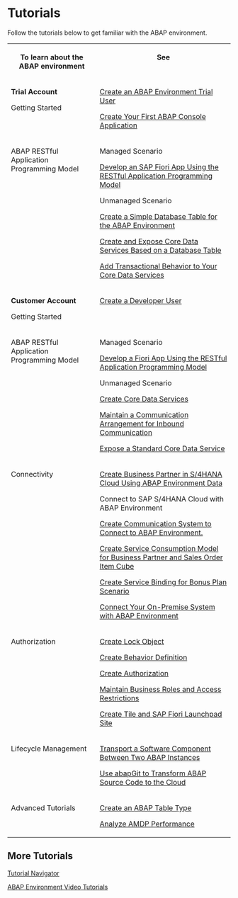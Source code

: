 <!-- loio8d8822cd42854980907dd8a0c99de875 -->

# Tutorials

Follow the tutorials below to get familiar with the ABAP environment.


<table>
<tr>
<th valign="top">

To learn about the ABAP environment



</th>
<th valign="top">

See



</th>
</tr>
<tr>
<td valign="top">

**Trial Account**

Getting Started



</td>
<td valign="top">

 

[Create an ABAP Environment Trial User](https://developers.sap.com/tutorials/abap-environment-trial-onboarding.html)

[Create Your First ABAP Console Application](https://developers.sap.com/tutorials/abap-environment-console-application.html)



</td>
</tr>
<tr>
<td valign="top">

ABAP RESTful Application Programming Model



</td>
<td valign="top">

Managed Scenario

[Develop an SAP Fiori App Using the RESTful Application Programming Model](https://developers.sap.com/group.abap-env-restful-managed.html)

Unmanaged Scenario

[Create a Simple Database Table for the ABAP Environment](https://developers.sap.com/tutorials/abap-environment-create-table.html)

[Create and Expose Core Data Services Based on a Database Table](https://developers.sap.com/tutorials/abap-environment-create-cds-view.html) 

[Add Transactional Behavior to Your Core Data Services](https://developers.sap.com/tutorials/abap-environment-transactional-enablement.html)



</td>
</tr>
<tr>
<td valign="top">

**Customer Account**

Getting Started



</td>
<td valign="top">

 [Create a Developer User](https://developers.sap.com/tutorials/abap-environment-developer-user.html) 



</td>
</tr>
<tr>
<td valign="top">

ABAP RESTful Application Programming Model



</td>
<td valign="top">

Managed Scenario

[Develop a Fiori App Using the RESTful Application Programming Model](https://developers.sap.com/group.abap-env-restful-managed.html)

Unmanaged Scenario

[Create Core Data Services](https://developers.sap.com/group.abap-env-cds.html)

[Maintain a Communication Arrangement for Inbound Communication](https://developers.sap.com/tutorials/abap-environment-communication-arrangement.html)

[Expose a Standard Core Data Service](https://developers.sap.com/tutorials/abap-environment-business-service-provisioning.html)



</td>
</tr>
<tr>
<td valign="top">

Connectivity



</td>
<td valign="top">

[Create Business Partner in S/4HANA Cloud Using ABAP Environment Data](https://developers.sap.com/tutorials/abap-environment-business-partner.html)

Connect to SAP S/4HANA Cloud with ABAP Environment

[Create Communication System to Connect to ABAP Environment.](https://developers.sap.com/tutorials/abap-environment-s4hanacloud.html)

[Create Service Consumption Model for Business Partner and Sales Order Item Cube](https://developers.sap.com/tutorials/abap-environment-s4hanacloud-service-consumption.html)

[Create Service Binding for Bonus Plan Scenario](https://developers.sap.com/tutorials/abap-environment-s4hanacloud-binding.html)

[Connect Your On-Premise System with ABAP Environment](https://developers.sap.com/mission.abap-env-connect-onpremise.html)



</td>
</tr>
<tr>
<td valign="top">

Authorization



</td>
<td valign="top">

[Create Lock Object](https://developers.sap.com/tutorials/abap-environment-lock-object.html)

[Create Behavior Definition](https://developers.sap.com/tutorials/abap-environment-behavior-definition.html)

[Create Authorization](https://developers.sap.com/tutorials/abap-environment-authorization.html)

[Maintain Business Roles and Access Restrictions](https://developers.sap.com/tutorials/abap-environment-access-management.html)

[Create Tile and SAP Fiori Launchpad Site](https://developers.sap.com/tutorials/abap-environment-create-tile.html)



</td>
</tr>
<tr>
<td valign="top">

Lifecycle Management



</td>
<td valign="top">

[Transport a Software Component Between Two ABAP Instances](https://developers.sap.com/tutorials/abap-environment-gcts.html)

[Use abapGit to Transform ABAP Source Code to the Cloud](https://developers.sap.com/tutorials/abap-environment-abapgit.html)



</td>
</tr>
<tr>
<td valign="top">

Advanced Tutorials



</td>
<td valign="top">

[Create an ABAP Table Type](https://developers.sap.com/tutorials/abap-env-create-table-type.html)

[Analyze AMDP Performance](https://developers.sap.com/tutorials/abap-environment-amdp-profiling.html)



</td>
</tr>
</table>



<a name="loio8d8822cd42854980907dd8a0c99de875__section_tcc_25v_s3b"/>

## More Tutorials

[Tutorial Navigator](https://developers.sap.com/tutorial-navigator.html?tag=software-product%3Atechnology-platform%2Fsap-business-technology-platform%2Fsap-btp-abap-environment)

[ABAP Environment Video Tutorials](https://www.youtube.com/playlist?list=PLkzo92owKnVxWqJSoFLGe1VRkzOs4Ucdr)

